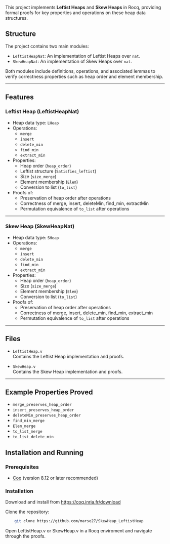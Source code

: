 This project implements **Leftist Heaps** and **Skew Heaps** in Rocq, providing formal proofs for key properties and operations on these heap data structures.

## Structure

The project contains two main modules:

- `LeftistHeapNat`: An implementation of Leftist Heaps over `nat`.
- `SkewHeapNat`: An implementation of Skew Heaps over `nat`.

Both modules include definitions, operations, and associated lemmas to verify correctness properties such as heap order and element membership.

---

## Features

### Leftist Heap (LeftistHeapNat)

- Heap data type: `LHeap`
- Operations:
  - `merge`
  - `insert`
  - `delete_min`
  - `find_min`
  - `extract_min`
- Properties:
  - Heap order (`heap_order`)
  - Leftist structure (`Satisfies_leftist`)
  - Size (`size_merge`)
  - Element membership (`Elem`)
  - Conversion to list (`to_list`)
- Proofs of:
  - Preservation of heap order after operations
  - Correctness of merge, insert, deleteMin, find_min, extractMin
  - Permutation equivalence of `to_list` after operations

---

### Skew Heap (SkewHeapNat)

- Heap data type: `SHeap`
- Operations:
  - `merge`
  - `insert`
  - `delete_min`
  - `find_min`
  - `extract_min`
- Properties:
  - Heap order (`heap_order`)
  - Size (`size_merge`)
  - Element membership (`Elem`)
  - Conversion to list (`to_list`)
- Proofs of:
  - Preservation of heap order after operations
  - Correctness of merge, insert, delete_min, find_min, extract_min
  - Permutation equivalence of `to_list` after operations

---

## Files

- `LeftistHeap.v`  
  Contains the Leftist Heap implementation and proofs.
  
- `SkewHeap.v`  
  Contains the Skew Heap implementation and proofs.

---

## Example Properties Proved

- `merge_preserves_heap_order`  
- `insert_preserves_heap_order`  
- `deleteMin_preserves_heap_order`  
- `find_min_merge`  
- `Elem_merge`  
- `to_list_merge`  
- `to_list_delete_min`


## Installation and Running

### Prerequisites

- [Coq](https://coq.inria.fr/) (version 8.12 or later recommended)

### Installation

Download and install from https://coq.inria.fr/download

Clone the repository: 
``` bash
    git clone https://github.com/marse27/SkewHeap_LeftistHeap
```

Open LeftistHeap.v or SkewHeap.v in a Rocq enviroment and navigate through the proofs.
